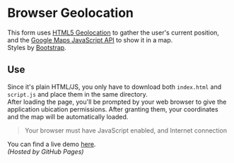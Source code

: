 # Browser Geolocation

This form uses [HTML5 Geolocation](https://developer.mozilla.org/en-US/docs/Web/API/Geolocation/Using_geolocation) to gather the user's current position, and the [Google Maps JavaScript API](https://developers.google.com/maps/documentation/javascript/) to show it in a map.  
Styles by [Bootstrap](http://getbootstrap.com/).

## Use

Since it's plain HTML/JS, you only have to download both `index.html` and `script.js` and place them in the same directory.  
After loading the page, you'll be prompted by your web browser to give the application ubication permissions. After granting them, your coordinates and the map will be automatically loaded.

> Your browser must have JavaScript enabled, and Internet connection

You can find a live demo [here](http://yagogg.github.io/GCI2015/Browser%20Geolocation).  
*(Hosted by GitHub Pages)*
